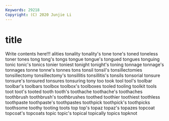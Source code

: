 ```yaml
---
Keywords: 29218
Copyright: (C) 2020 Junjie Li
---
```


# title

Write contents here!!!
alities 
tonality 
tonality's 
tone 
tone's 
toned
toneless 
toner 
tones 
tong 
tong's 
tongs 
tongue 
tongue's 
tongued 
tongues
tonguing 
tonic 
tonic's 
tonics 
tonier 
toniest 
tonight 
tonight's 
toning 
tonnage
tonnage's 
tonnages 
tonne 
tonne's 
tonnes 
tons 
tonsil 
tonsil's 
tonsillectomies 
tonsillectomy
tonsillectomy's 
tonsillitis 
tonsillitis's 
tonsils 
tonsorial 
tonsure 
tonsure's 
tonsured 
tonsures 
tonsuring
tony 
too 
took 
tool 
tool's 
toolbar 
toolbar's 
toolbars 
toolbox 
toolbox's
toolboxes 
tooled 
tooling 
toolkit 
tools 
toot 
toot's 
tooted 
tooth 
tooth's
toothache 
toothache's 
toothaches 
toothbrush 
toothbrush's 
toothbrushes 
toothed 
toothier 
toothiest 
toothless
toothpaste 
toothpaste's 
toothpastes 
toothpick 
toothpick's 
toothpicks 
toothsome 
toothy 
tooting 
toots
top 
top's 
topaz 
topaz's 
topazes 
topcoat 
topcoat's 
topcoats 
topic 
topic's
topical 
topically 
topics 
topknot 
